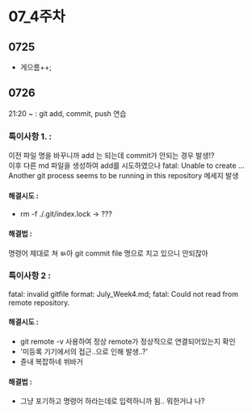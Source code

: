 # 07_4주차

## 0725

- 게으름++;

## 0726

21:20 ~ : git add, commit, push 연습

### 특이사항 1. : 
이전 파일 명을 바꾸니까 add 는 되는데 commit가 안되는 경우 발생!?  
이후 다른 md 파일을 생성하여 add를 시도하였으나 fatal: Unable to create ... Another git process seems to be running in this repository 메세지 발생
#### 해결시도 : 
- rm -f ./.git/index.lock -> ???
#### 해결법 : 
명령어 제대로 쳐 ㅄ아 git commit file 명으로 치고 있으니 안되잖아

### 특이사항 2 : 
fatal: invalid gitfile format: July_Week4.md; fatal: Could not read from remote repository.
#### 해결시도 : 
- git remote -v 사용하여 정상 remote가 정상적으로 연결되어있는지 확인
- '미등록 기기에서의 접근..으로 인해 발생..?'
- 쥰내 복잡하네 쒸바거
#### 해결법 :
- 그냥 포기하고 명령어 하라는데로 입력하니까 됨.. 뭐한거냐 나?


